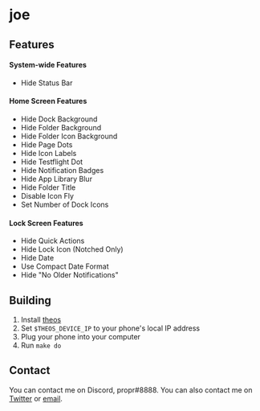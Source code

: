 # joe

## Features
#### System-wide Features
* Hide Status Bar
#### Home Screen Features
* Hide Dock Background
* Hide Folder Background
* Hide Folder Icon Background
* Hide Page Dots
* Hide Icon Labels
* Hide Testflight Dot
* Hide Notification Badges
* Hide App Library Blur
* Hide Folder Title
* Disable Icon Fly
* Set Number of Dock Icons
#### Lock Screen Features
* Hide Quick Actions
* Hide Lock Icon (Notched Only)
* Hide Date
* Use Compact Date Format
* Hide "No Older Notifications"

## Building
1. Install [theos](https://github.com/theos/theos/wiki/Installation)
2. Set `$THEOS_DEVICE_IP` to your phone's local IP address
3. Plug your phone into your computer
4. Run `make do`

## Contact
You can contact me on Discord, propr#8888. You can also contact me on [Twitter](https://twitter.com/proprdev) or [email](mailto:propruhh@gmail.com).
